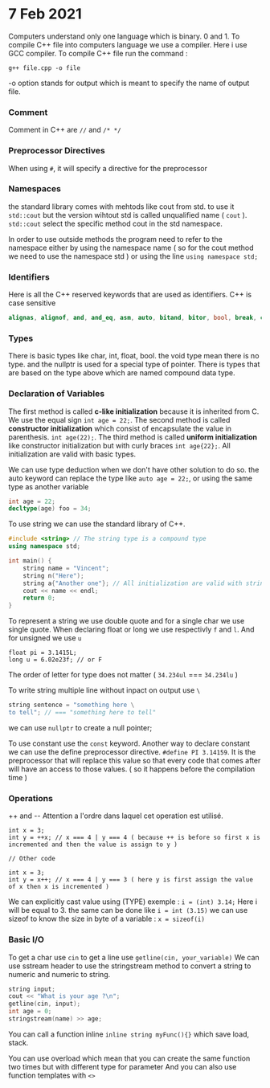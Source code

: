 # 7 Feb 2021

Computers understand only one language which is binary. 0 and 1.
To compile C++ file into computers language we use a compiler. Here i use GCC compiler.
To compile C++ file run the command :

```
g++ file.cpp -o file
```

-o option stands for output which is meant to specify the name of output file.

### Comment

Comment in C++ are `//` and `/* */`

### Preprocessor Directives

When using `#`, it will specify a directive for the preprocessor

### Namespaces

the standard library comes with mehtods like cout from std. to use it `std::cout` but the version wihtout std is called unqualified name ( `cout` ).
`std::cout` select the specific method cout in the std namespace.

In order to use outside methods the program need to refer to the namespace either by using the namespace name ( so for the cout method we need to use the namespace std ) or using the line `using namespace std;`

### Identifiers

Here is all the C++ reserved keywords that are used as identifiers. C++ is case sensitive

```c++
alignas, alignof, and, and_eq, asm, auto, bitand, bitor, bool, break, case, catch, char, char16_t, char32_t, class, compl, const, constexpr, const_cast, continue, decltype, default, delete, do, double, dynamic_cast, else, enum, explicit, export, extern, false, float, for, friend, goto, if, inline, int, long, mutable, namespace, new, noexcept, not, not_eq, nullptr, operator, or, or_eq, private, protected, public, register, reinterpret_cast, return, short, signed, sizeof, static, static_assert, static_cast, struct, switch, template, this, thread_local, throw, true, try, typedef, typeid, typename, union, unsigned, using, virtual, void, volatile, wchar_t, while, xor, xor_eq
```

### Types

There is basic types like char, int, float, bool.
the void type mean there is no type. and the nullptr is used for a special type of pointer.
There is types that are based on the type above which are named compound data type.

### Declaration of Variables

The first method is called **c-like initialization** because it is inherited from C. We use the equal sign `int age = 22;`.
The second method is called **constructor initialization** which consist of encapsulate the value in parenthesis. `int age(22);`.
The third method is called **uniform initialization** like constructor initialization but with curly braces `int age{22};`.
All initialization are valid with basic types.

We can use type deduction when we don't have other solution to do so. the auto keyword can replace the type like `auto age = 22;`, or using the same type as another variable

```c++
int age = 22;
decltype(age) foo = 34;
```

To use string we can use the standard library of C++.

```c++
#include <string> // The string type is a compound type
using namespace std;

int main() {
    string name = "Vincent";
    string n("Here");
    string a{"Another one"}; // All initialization are valid with string
    cout << name << endl;
    return 0;
}
```

To represent a string we use double quote and for a single char we use single quote.
When declaring float or long we use respectivly `f` and `l`.
And for unsigned we use `u`

```c+
float pi = 3.1415L;
long u = 6.02e23f; // or F
```

The order of letter for type does not matter ( `34.234ul` === `34.234lu` )

To write string multiple line without inpact on output use `\`

```c++
string sentence = "something here \
to tell"; // === "something here to tell"
```

we can use `nullptr` to create a null pointer;

To use constant use the `const` keyword.
Another way to declare constant we can use the define preprocessor directive. `#define PI 3.14159`. It is the preprocessor that will replace this value so that every code that comes after will have an access to those values. ( so it happens before the compilation time )

### Operations

++ and --
Attention a l'ordre dans laquel cet operation est utilisé.

```
int x = 3;
int y = ++x; // x === 4 | y === 4 ( because ++ is before so first x is incremented and then the value is assign to y )

// Other code

int x = 3;
int y = x++; // x === 4 | y === 3 ( here y is first assign the value of x then x is incremented )
```

We can explicitly cast value using (TYPE) exemple : `i = (int) 3.14;` Here i will be equal to 3. the same can be done like `i = int (3.15)`
we can use sizeof to know the size in byte of a variable : `x = sizeof(i)`

### Basic I/O

To get a char use `cin` to get a line use `getline(cin, your_variable)`
We can use sstream header to use the stringstream method to convert a string to numeric and numeric to string.

```c++
string input;
cout << "What is your age ?\n";
getline(cin, input);
int age = 0;
stringstream(name) >> age;
```

You can call a function inline `inline string myFunc(){}` which save load, stack.

You can use overload which mean that you can create the same function two times but with different type for parameter
And you can also use function templates with `<>`
